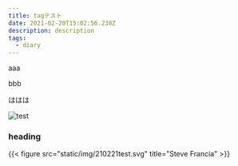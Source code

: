 ```yaml
---
title: tagテスト
date: 2021-02-20T15:02:56.238Z
description: description
tags:
  - diary
---
```

aaa

bbb

ははは

![test](/img/210221test.svg)
### heading
{{< figure src="static/img/210221test.svg" title="Steve Francia" >}}